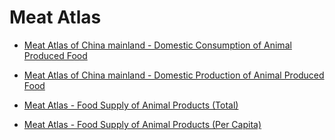 # Meat Atlas

- [Meat Atlas of China mainland - Domestic Consumption of Animal Produced Food](_posts/2019-12-15-MeatAtlas_ChinaMainland_DomesticFoodConsumption.md)

- [Meat Atlas of China mainland - Domestic Production of Animal Produced Food](_posts/2019-12-18-MeatAtlas_ChinaMainland_DomesticAnimalProduction.md)

- [Meat Atlas - Food Supply of Animal Products (Total)](_posts/2019-12-24-FoodSupply_AnimalProducts_Total.md)

- [Meat Atlas - Food Supply of Animal Products (Per Capita)](_posts/2019-12-24-FoodSupply_AnimalProducts_PerCapita.md)
